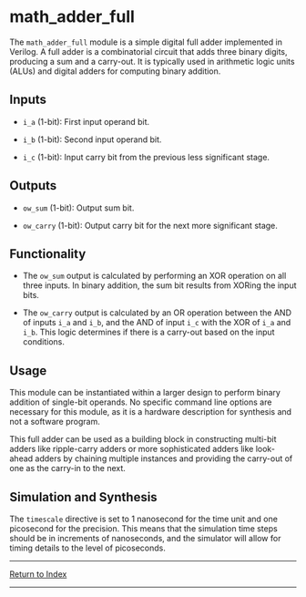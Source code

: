 # math_adder_full

The `math_adder_full` module is a simple digital full adder implemented in Verilog. A full adder is a combinatorial circuit that adds three binary digits, producing a sum and a carry-out. It is typically used in arithmetic logic units (ALUs) and digital adders for computing binary addition.

## Inputs

- `i_a` (1-bit): First input operand bit.

- `i_b` (1-bit): Second input operand bit.

- `i_c` (1-bit): Input carry bit from the previous less significant stage.

## Outputs

- `ow_sum` (1-bit): Output sum bit.

- `ow_carry` (1-bit): Output carry bit for the next more significant stage.

## Functionality

- The `ow_sum` output is calculated by performing an XOR operation on all three inputs. In binary addition, the sum bit results from XORing the input bits.

- The `ow_carry` output is calculated by an OR operation between the AND of inputs `i_a` and `i_b`, and the AND of input `i_c` with the XOR of `i_a` and `i_b`. This logic determines if there is a carry-out based on the input conditions.

## Usage

This module can be instantiated within a larger design to perform binary addition of single-bit operands. No specific command line options are necessary for this module, as it is a hardware description for synthesis and not a software program.

This full adder can be used as a building block in constructing multi-bit adders like ripple-carry adders or more sophisticated adders like look-ahead adders by chaining multiple instances and providing the carry-out of one as the carry-in to the next.

## Simulation and Synthesis

The `timescale` directive is set to 1 nanosecond for the time unit and one picosecond for the precision. This means that the simulation time steps should be in increments of nanoseconds, and the simulator will allow for timing details to the level of picoseconds.

---

[Return to Index](index.md)

---
